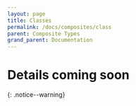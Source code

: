 ```yaml
---
layout: page
title: Classes
permalink: /docs/composites/class
parent: Composite Types
grand_parent: Documentation
---
```


# Details coming soon
{: .notice--warning}